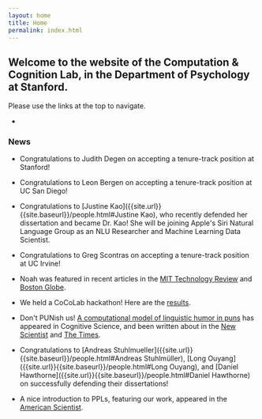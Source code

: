 ```yaml
---
layout: home
title: Home
permalink: index.html
---
```


## Welcome to the website of the Computation & Cognition Lab, in the Department of Psychology at Stanford.

Please use the links at the top to navigate.


* 
### News

* Congratulations to Judith Degen on accepting a tenure-track position at Stanford!

* Congratulations to Leon Bergen on accepting a tenure-track position at UC San Diego!

* Congratulations to [Justine Kao]({{site.url}}{{site.baseurl}}/people.html#Justine Kao), who recently defended her dissertation and became Dr. Kao! She will be joining Apple's Siri Natural Language Group as an NLU Researcher and Machine Learning Data Scientist.

* Congratulations to Greg Scontras on accepting a tenure-track position at UC Irvine!

* Noah was featured in recent articles in the [MIT Technology Review](https://www.technologyreview.com/s/602094/ais-language-problem/) and [Boston Globe](http://www.bostonglobe.com/ideas/2016/05/27/what-people-can-learn-from-algorithms-and-algorithms-can-learn-from-people/R7XJ1TgLnyZCOnmzBryh5H/story.html).

* We held a CoCoLab hackathon! Here are the [results]({{site.url}}{{site.baseurl}}/hackathon.html).

* Don't PUNish us! [A computational model of linguistic humor in puns](//cocolab.stanford.edu/papers/KaoEtAl2015-CognitiveScience.pdf) has appeared in Cognitive Science, and been written about in the [New Scientist](https://www.newscientist.com/article/dn28036-think-youre-punny-computer-that-can-tell-how-good-a-joke-is/) and [The Times](//cocolab.stanford.edu/papers/TIM_20150815_null_null_01_25.pdf).

* Congratulations to [Andreas Stuhlmueller]({{site.url}}{{site.baseurl}}/people.html#Andreas Stuhlmüller), [Long Ouyang]({{site.url}}{{site.baseurl}}/people.html#Long Ouyang), and [Daniel Hawthorne]({{site.url}}{{site.baseurl}}/people.html#Daniel Hawthorne) on successfully defending their dissertations!

* A nice introduction to PPLs, featuring our work, appeared in the [American Scientist](http://www.americanscientist.org/libraries/documents/20158411291411312-2015-09Hayes.pdf).
